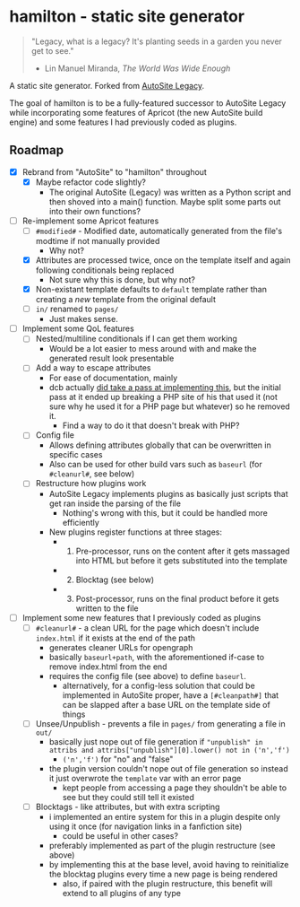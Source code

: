 # hamilton - static site generator

> "Legacy, what is a legacy? It's planting seeds in a garden you never get to see."
> - Lin Manuel Miranda, *The World Was Wide Enough*

A static site generator. Forked from [AutoSite Legacy](https://github.com/dotcomboom/AutoSite-Legacy).

The goal of hamilton is to be a fully-featured successor to AutoSite Legacy while incorporating some features of Apricot (the new AutoSite build engine) and some features I had previously coded as plugins.

## Roadmap

 - [X] Rebrand from "AutoSite" to "hamilton" throughout
    - [X] Maybe refactor code slightly?
        - The original AutoSite (Legacy) was written as a Python script and then shoved into a main() function. Maybe split some parts out into their own functions?
 - [ ] Re-implement some Apricot features
    - [ ] `#modified#` - Modified date, automatically generated from the file's modtime if not manually provided
        - Why not?
    - [X] Attributes are processed twice, once on the template itself and again following conditionals being replaced
        - Not sure why this is done, but why not?
    - [X] Non-existant template defaults to `default` template rather than creating a *new* template from the original default
    - [ ] `in/` renamed to `pages/`
        - Just makes sense.
 - [ ] Implement some QoL features
    - [ ] Nested/multiline conditionals if I can get them working
        - Would be a lot easier to mess around with and make the generated result look presentable
    - [ ] Add a way to escape attributes
        - For ease of documentation, mainly
        - dcb actually [did take a pass at implementing this](https://dotcomboom.somnolescent.net/patio/2020/04/03/autosite-devlog-5-rc3-progress-update/), but the initial pass at it ended up breaking a PHP site of his that used it (not sure why he used it for a PHP page but whatever) so he removed it.
            - Find a way to do it that doesn't break with PHP?
    - [ ] Config file
        - Allows defining attributes globally that can be overwritten in specific cases
        - Also can be used for other build vars such as `baseurl` (for `#cleanurl#`, see below)
    - [ ] Restructure how plugins work
        - AutoSite Legacy implements plugins as basically just scripts that get ran inside the parsing of the file
            - Nothing's wrong with this, but it could be handled more efficiently
        - New plugins register functions at three stages:
            - 1. Pre-processor, runs on the content after it gets massaged into HTML but before it gets substituted into the template
            - 2. Blocktag (see below)
            - 3. Post-processor, runs on the final product before it gets written to the file
 - [ ] Implement some new features that I previously coded as plugins
    - [ ] `#cleanurl#` - a clean URL for the page which doesn't include `index.html` if it exists at the end of the path
        - generates cleaner URLs for opengraph
        - basically `baseurl+path`, with the aforementioned if-case to remove index.html from the end
        - requires the config file (see above) to define `baseurl`.
            - alternatively, for a config-less solution that could be implemented in AutoSite proper, have a `[#cleanpath#]` that can be slapped after a base URL on the template side of things
    - [ ] Unsee/Unpublish - prevents a file in `pages/` from generating a file in `out/`
        - basically just nope out of file generation if `"unpublish" in attribs and attribs["unpublish"][0].lower() not in ('n','f')`
            - `('n','f')` for "no" and "false"
        - the plugin version couldn't nope out of file generation so instead it just overwrote the `template` var with an error page
            - kept people from accessing a page they shouldn't be able to see but they could still tell it existed
    - [ ] Blocktags - like attributes, but with extra scripting
        - i implemented an entire system for this in a plugin despite only using it once (for navigation links in a fanfiction site)
            - could be useful in other cases?
        - preferably implemented as part of the plugin restructure (see above)
        - by implementing this at the base level, avoid having to reinitialize the blocktag plugins every time a new page is being rendered
            - also, if paired with the plugin restructure, this benefit will extend to all plugins of any type
